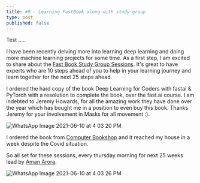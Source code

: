 ```yaml
---
title: #0 - Learning FastBook along with study group
type: post
published: false
---
```


Test .....

I have been recently delving more into learning deep learning and doing more machine learning projects for some time. As a first step,
I am excited to share about the [Fast Book Study Group Sessions](https://wandb.me/fastbook). It's great to have experts who are 10 steps 
ahead of you to help in your learning journey and learn together for the next 25 steps ahead.

I ordered the hard copy of the book Deep Learning for Coders with fastai & PyTorch with a resolution to complete the book, over the fast.ai
course. I am indebted to Jeremy Howards, for all the amazing work they have done over the year which has bought me in a position to even buy
this book. Thanks Jeremy for your involvement in Masks for all movement :).

![WhatsApp Image 2021-06-10 at 4 03 20 PM](https://user-images.githubusercontent.com/24592806/121511013-d8731500-ca05-11eb-8848-cc760cdf4dd4.jpeg)

I ordered the book from [Computer Bookshop](https://www.cb-india.com/?currency=INR) and it reached my house in a week despite the Covid situation.

So all set for these sessions, every thursday morning for next 25 weeks lead by [Aman Arora](https://twitter.com/amaarora).

![WhatsApp Image 2021-06-10 at 4 03 26 PM](https://user-images.githubusercontent.com/24592806/121511387-3273da80-ca06-11eb-9dff-3d3d76e5eb50.jpeg)



